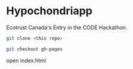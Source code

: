 # Hypochondriapp
Ecotrust Canada's Entry in the CODE Hackathon.

```bash
git clone <this repo>
```

```bash
git checkout gh-pages
```

open index.html
